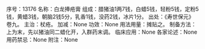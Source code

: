 序号：13176
名称：白龙捧疮膏
组成：腊猪油1两7钱，白蜡5钱，轻粉5钱，定粉5钱，黄蜡3钱，朝脑2钱5分，乳香1钱，没药2钱，冰片1分。
出处：《寿世保元》卷九。
主治：杖疮。
加减：None
功效：None
用法用量：摊贴之。
制备方法：上为末，先以猪油同二蜡化开，入群药末调。
临床应用：None
各家论述：None
用药禁忌：None
附注：None
